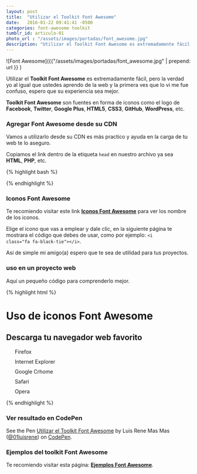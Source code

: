 ```yaml
---
layout: post
title:  "Utilizar el Toolkit Font Awesome"
date:   2016-01-22 09:41:41 -0500
categories: font-awesome toolkit
tumblr_id: articulo-01
photo_url : "/assets/images/portadas/font_awesome.jpg"
description: "Utilizar el Toolkit Font Awesome es extremadamente fácil, pero la verdad yo al igual que ustedes aprendo de la web y la primera ves que lo vi me fue confuso, espero que su experiencia sea mejor..."
---
```

![Font Awesome]({{"/assets/images/portadas/font_awesome.jpg" | prepend: url }} )

Utilizar el **Toolkit Font Awesome** es extremadamente fácil, pero la verdad yo al igual que ustedes aprendo de la web y la primera ves que lo vi me fue confuso, espero que su experiencia sea mejor.

**Toolkit Font Awesome** son fuentes en forma de iconos como  el logo de **Facebook**, **Twitter**, **Google Plus**, **HTML5**, **CSS3**, **GitHub**, **WordPress**, etc.

### Agregar Font Awesome desde su CDN

Vamos a utilizarlo desde su CDN es más practico y ayuda en la carga de tu web te lo aseguro.

Copiamos el link dentro de la etiqueta `head` en nuestro archivo ya sea **HTML**, **PHP**, etc.

{% highlight bash %}
<link rel="stylesheet" href="https://maxcdn.bootstrapcdn.com/font-awesome/4.4.0/css/font-awesome.min.css">
{% endhighlight %}

### Iconos Font Awesome

Te recomiendo visitar este link **<a class="btn btn-link" href="https://fortawesome.github.io/Font-Awesome/icons/" target="_blank">Iconos Font Awesome</a>** para ver los nombre de los iconos.

Elige el icono que vas a emplear y dale clic, en la siguiente página te mostrara el código que debes de usar, como por ejemplo: <code>&#60;i class="fa fa-black-tie"&#62;&#60;/i&#62;</code>.

Así de simple mi amigo(a) espero que te sea de utilidad para tus proyectos.

### uso en un proyecto web

Aquí un pequeño código para comprenderlo mejor.

{% highlight html %}
<!DOCTYPE html>
<html lang="es">
<head>
<meta charset="UTF-8">
<title>Uso de Font Awesome</title>
<!-- link de font awesome-->
<link rel="stylesheet" href="https://maxcdn.bootstrapcdn.com/font-awesome/4.4.0/css/font-awesome.min.css">
<style>
 /*Estilos básicos para el menú*/
 .menu{ list-style-type: none;}
 .menu li{ margin-bottom: 10px;}
 .menu li a{ text-decoration: none;}
 .menu li a:hover{ text-decoration: underline; }
 
 /*Estilos para colorear los iconos*/
 .fa-firefox{color: #d96a26;}
 .fa-internet-explorer{color: #3170b3;}
 .fa-chrome{color: #46a554;}
 .fa-safari{color: #3881ac;}
 .fa-opera{color: #f26261;}
</style>
</head>
<body>
<h1>Uso de iconos Font Awesome</h1>
<h2>Descarga tu navegador web favorito</h2>
<ul class="menu">
  <li><i class="fa fa-firefox fa-2x"></i> <a href="https://www.mozilla.org/es-ES/firefox/new/" target="_blank">Firefox</a></li>
  <li><i class="fa fa-internet-explorer fa-2x"></i> <a href="https://www.microsoft.com/es-es/download/internet-explorer-11-for-windows-7-details.aspx" target="_blank">Internet Explorer</a></li>
  <li><i class="fa fa-chrome fa-2x"></i> <a href="https://www.google.com/chrome/browser/desktop/index.html" target="_blank">Google Crhome</a></li>
  <li><i class="fa fa-safari fa-2x"></i> <a href="http://www.apple.com/es/safari/" target="_blank">Safari</a></li>
  <li><i class="fa fa-opera fa-2x"></i> <a href="http://www.opera.com/es" target="_blank">Opera</a></li>
</ul>
</body>
</html>
{% endhighlight %}

### Ver resultado en CodePen

<p data-height="365" data-theme-id="0" data-slug-hash="oxXEGZ" data-default-tab="result" data-user="01luisrene" class="codepen">See the Pen <a href="http://codepen.io/01luisrene/pen/oxXEGZ/">Utilizar el Toolkit Font Awesome</a> by Luis Rene Mas Mas (<a href="http://codepen.io/01luisrene">@01luisrene</a>) on <a href="http://codepen.io">CodePen</a>.</p>

### Ejemplos del toolkit Font Awesome

Te recomiendo visitar esta página: <a class="btn btn-link" href="http://fortawesome.github.io/Font-Awesome/examples/" target="_blank">**Ejemplos Font Awesome**</a>.
